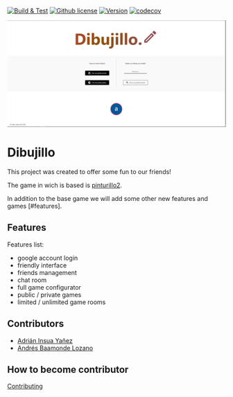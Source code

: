 [![Build & Test][build-badge]][build-link]
[![Github license][license-image]][repo-link]
[![Version][version-image]][repo-version-link]
[![codecov][codecov-badge]][codecov-link]

<div align="center">
  <img src="./assets/screenshot.PNG">
</div>


# Dibujillo

This project was created to offer some fun to our friends!

The game in wich is based is [pinturillo2][pinturillo-link].

In addition to the base game we will add some other new features and games [#features].

## Features

Features list:
- google account login
- friendly interface
- friends management
- chat room
- full game configurator
- public / private games
- limited / unlimited game rooms

## Contributors

- [Adrián Insua Yañez][ai-link]
- [Andrés Baamonde Lozano][ab-link]

## How to become contributor

[Contributing][contrib-link]

[build-badge]: https://github.com/AdrianInsua/dibujillo/workflows/Build%20&%20Test/badge.svg
[build-link]: https://github.com/AdrianInsua/dibujillo/actions?query=workflow%3A%22Build+%26+Test%22
[license-image]: https://badgen.net/github/license/AdrianInsua/dibujillo
[repo-link]: https://github.com/AdrianInsua/dibujillo
[version-image]: https://badgen.net/github/release/AdrianInsua/dibujillo/stable
[repo-version-link]: https://github.com/AdrianInsua/dibujillo/releases
[codecov-badge]: https://codecov.io/gh/AdrianInsua/dibujillo/branch/master/graph/badge.svg?token=VFBULDCLME
[codecov-link]: https://codecov.io/gh/AdrianInsua/dibujillo
[pinturillo-link]: https://www.pinturillo2.com/
[ai-link]: https://github.com/AdrianInsua
[ab-link]: https://github.com/mandrewcito
[contrib-link]: https://github.com/AdrianInsua/dibujillo/blob/master/.github/CONTRIBUTING.md
